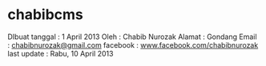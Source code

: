 chabibcms
=========

DIbuat 
tanggal     : 1 April 2013
Oleh        : Chabib Nurozak
Alamat      : Gondang
Email       : chabibnurozak@gmail.com
facebook    : www.facebook.com/chabibnurozak
last update : Rabu, 10 April 2013
